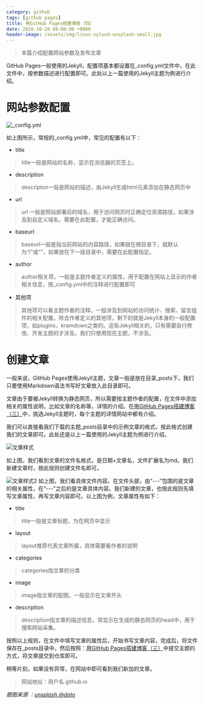 ```yaml
---
category: github
tags: [github pages]
title: 用GitHub Pages搭建博客（四）
date: 2020-10-20 09:00:00 +0800
header-image: /assets/img/linus-nylund-unsplash-small.jpg
---
```


> 本篇介绍配置网站参数及发布文章

GitHub Pages一般使用的Jekyll，配置项基本都设置在_config.yml文件中，在此文件中，按参数描述进行配置即可。此处以上一篇使用的Jekyll主题为例进行介绍。

<!-- more -->

# 网站参数配置

![_config.yml](/assets/img/githubpages/config.jpg)

如上图所示，常规的_config.yml中，常见的配置有以下：

- title

> title一般是网站的名称，显示在浏览器的页签上。

- description

> descripton一般是网站的描述，由Jekyll生成html元素添加在静态网页中

- url

> url 一般是网站部署后的域名，用于访问网页时正确定位资源路径，如果涉及到自定义域名，需要在此配置，才能正确访问。

- baseurl

> baseurl一般是指当前网站的内容路径，如果就在根目录下，就默认为“/”或“”，如果放在下一级目录中，需要在此配置指定。

- author

> author相关项，一般是主题作者定义的属性，用于配置在网站上显示的作者相关信息，按_config.yml中的注释进行配置即可

- 其他项

> 其他项可以看主题作者的注释，一般涉及到网站的访问统计、搜索、留言组件的相关配置。除去作者定义的其他项，剩下的就是Jekyll本身的一般配置项，如plugins、kramdown之类的。这些Jekyll相关的，只有需要自行修改、开发主题的才涉及，我们只使用现在主题，不涉及。

# 创建文章

一般来说，GitHub Pages使用Jekyll主题，文章一般是放在目录_posts下，我们只要使用Markdown语法书写好文章放入此目录即可。

文章由于要被Jekyll转换为静态网页，所以需要按主题作者的配置，在文件中添加相关的属性说明，比如文章的名称等，详情的介绍。在[用GitHub Pages搭建博客（三）](/create-github-pages-third)中，挑选Jekyll主题时，每个主题的详情网站中都有介绍。

我们可以直接看我们下载的主题_posts目录中的示例文章的格式，按此格式创建我们的文章即可。此处还是以上一篇使用的Jekyll主题为例进行介绍。

![文章样式](/assets/img/githubpages/post.jpg)

如上图，我们看到文章的文件名格式，是日期+文章名，文件扩展名为md。我们新建文章时，按此规则创建文件名即可。

![文章样式2](/assets/img/githubpages/post2.jpg)
如上图，我们看具体文件内容。在文件头部，由“---”包围的是文章的相关属性，在“---”之后的是文章具体内容。我们新建的文章，也按此规则先填写文章属性，再写文章内容即可。以上图为例，文章属性有如下：

- title

> title一般是文章标题，为在网页中显示

- layout

> layout推荐代表文章所属，具体需要看作者的说明

- categories

> categories指文章的分类

- image

> image指文章的配图，一般显示在文章开头

- description

> description指文章的描述信息，常显示在生成的静态网页的head中，用于搜索网站采集。

按照以上规则，在文件中填写文章的属性后，开始书写文章内容，完成后，将文件保存在_posts目录中，然后按照：[用GitHub Pages搭建博客（三）](/create-github-pages-third)中提交主题的方式，将文章提交到仓库即可。

稍等片刻，如果没有异常，在网站中即可看到我们新加的文章。
> 网站地址：用户名.github.io

*题图来源 ：[unsplash @doto](https://unsplash.com/@doto)*
